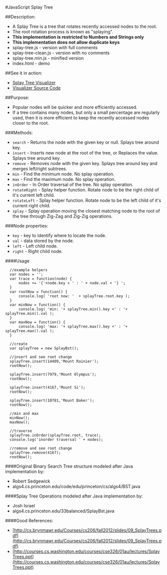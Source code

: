 #JavaScript Splay Tree

##Description:
  - A Splay Tree is a tree that rotates recently accessed nodes to the root.  
  - The root rotation process is known as "splaying".
  - **This implementation is restricted to Numbers and Strings only**
  - **This implementation does not allow duplicate keys**
  - splay-tree.js - version with full comments
  - splay-tree-clean.js - version with no comments
  - splay-tree.min.js - minified version
  - index.html - demo

##See it in action:
  - [Splay Tree Visualizer](http://slmoore.github.io/SplayTreeVisualizer/)
  - [Visualizer Source Code](https://github.com/slmoore/SplayTreeVisualizer)

##Purpose:
  - Popular nodes will be quicker and more efficiently accessed.  
  - If a tree contains many nodes, but only a small percentage are regularly used, 
  then it is more efficient to keep the recently accessed nodes closer to the root.

###Methods:
  - `search` - Returns the node with the given key or null.  Splays tree around key.
  - `insert` - Inserts new node at the root of the tree, or Replaces the value.  Splays tree around key.
  - `remove` - Removes node with the given key.  Splays tree around key and merges left/right subtrees.
  - `min` - Find the minimum node. No splay operation.
  - `max` - Find the maximum node. No splay operation.
  - `inOrder` - In Order traversal of the tree.  No splay operation.
  - `rotateRight` - Splay helper function. Rotate node to be the right child of it's current left child.
  - `rotateLeft` - Splay helper function. Rotate node to be the left child of it's current right child.
  - `splay` -  Splay operation moving the closest matching node to the root of the tree through Zig-Zag and Zig-Zig operations.

###Node properties:
  - `key` - key to identify where to locate the node.
  - `val` - data stored by the node.
  - `left` - Left child node.
  - `right` - Right child node.

####Usage
```
  //example helpers
  var nodes = '';
  var trace = function(node) {
      nodes += '{'+node.key + ' : ' + node.val + '} ';
  }
  var rootNow = function() {
      console.log( 'root now: '  + splayTree.root.key );
  }
  var minNow = function() {
      console.log( 'min: '+ splayTree.min().key +' : '+ splayTree.min().val );
  }
  var maxNow = function() {
      console.log( 'max: '+ splayTree.max().key +' : '+ splayTree.max().val );
  }

  //create
  var splayTree = new SplayBst();
  
  //insert and see root change
  splayTree.insert(14409,'Mount Rainier');
  rootNow();
  
  splayTree.insert(7979,'Mount Olympus');
  rootNow();
  
  splayTree.insert(4167,'Mount Si');
  rootNow();
  
  splayTree.insert(10781,'Mount Baker');
  rootNow();

  //min and max
  minNow();
  maxNow();

  //traverse
  splayTree.inOrder(splayTree.root, trace);
  console.log('inorder traversal ' + nodes);

  //remove and see root change
  splayTree.remove(4167);
  rootNow();
```

####Original Binary Search Tree structure modeled after Java implementation by:
  - Robert Sedgewick
  - algs4.cs.princeton.edu/code/edu/princeton/cs/algs4/BST.java

####Splay Tree Operations modeled after Java implementation by:
  - Josh Israel
  - algs4.cs.princeton.edu/33balanced/SplayBst.java

####Good References:
  - [http://cs.brynmawr.edu/Courses/cs206/fall2012/slides/09_SplayTrees.pdf](http://cs.brynmawr.edu/Courses/cs206/fall2012/slides/09_SplayTrees.pdf)
  - [http://courses.cs.washington.edu/courses/cse326/01au/lectures/SplayTrees.ppt](http://courses.cs.washington.edu/courses/cse326/01au/lectures/SplayTrees.ppt)